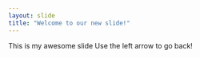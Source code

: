 ```yaml
---
layout: slide
title: "Welcome to our new slide!"
---
```

This is my awesome slide
Use the left arrow to go back!
